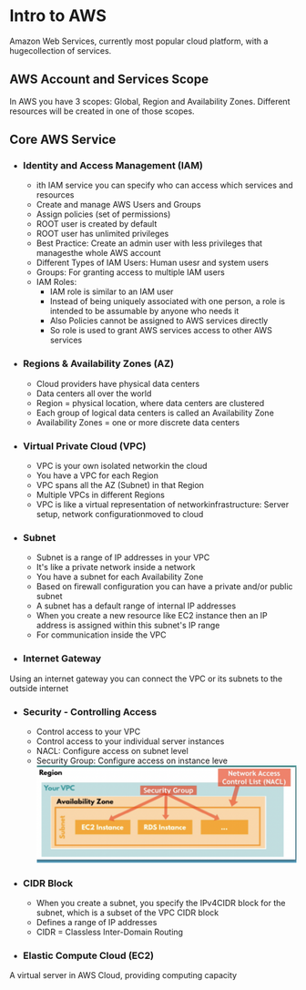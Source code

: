 # Intro to AWS 
Amazon Web Services, currently most popular cloud platform, with a hugecollection of services.

## AWS Account and Services Scope
In AWS you have 3 scopes: Global, Region and Availability Zones. Different resources will be created in one of those scopes.

## Core AWS Service

* ### Identity and Access Management (IAM) 
  * ith IAM service you can specify who can access which services and resources
  * Create and manage AWS Users and Groups
  * Assign policies (set of permissions)
  * ROOT user is created by default
  * ROOT user has unlimited privileges
  * Best Practice: Create an admin user with less privileges that managesthe whole AWS account
  * Different Types of IAM Users: Human usesr and system users
  * Groups: For granting access to multiple IAM users
  * IAM Roles: 
    * IAM role is similar to an IAM user
    * Instead of being uniquely associated with one person, a role is intended to be assumable by anyone who needs it
    * Also Policies cannot be assigned to AWS services directly
    * So role is used to grant AWS services access to other AWS services

* ### Regions & Availability Zones (AZ) 
   * Cloud providers have physical data centers
   * Data centers all over the world
   * Region = physical location, where data centers are clustered
   * Each group of logical data centers is called an Availability Zone
   * Availability Zones = one or more discrete data centers

* ### Virtual Private Cloud (VPC)
  * VPC is your own isolated networkin the cloud
  * You have a VPC for each Region
  * VPC spans all the AZ (Subnet) in that Region
  * Multiple VPCs in different Regions
  * VPC is like a virtual representation of networkinfrastructure: Server setup, network configurationmoved to cloud

* ### Subnet 
  * Subnet is a range of IP addresses in your VPC
  * It's like a private network inside a network
  * You have a subnet for each Availability Zone
  * Based on firewall configuration you can have a private and/or public subnet
  * A subnet has a default range of internal IP addresses
  * When you create a new resource like EC2 instance then an IP address is assigned within this subnet's IP range
  * For communication inside the VPC

* ### Internet Gateway
Using an internet gateway you can connect the VPC or its subnets to the outside internet

* ### Security - Controlling Access
  * Control access to your VPC
  * Control access to your individual server instances
  * NACL: Configure access on subnet level
  * Security Group: Configure access on instance leve</br>
  <img src="./images/security.png" alt="My Image"></br>

* ### CIDR Block
  * When you create a subnet, you specify the IPv4CIDR block for the subnet, which is a subset of the VPC CIDR block
  * Defines a range of IP addresses
  * CIDR = Classless Inter-Domain Routing   

* ### Elastic Compute Cloud (EC2)
A virtual server in AWS Cloud, providing computing capacity
